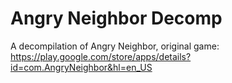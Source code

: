 # Angry Neighbor Decomp
A decompilation of Angry Neighbor, original game: https://play.google.com/store/apps/details?id=com.AngryNeighbor&hl=en_US
